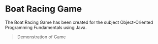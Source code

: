 # Boat Racing Game
The Boat Racing Game has been created for the subject Object-Oriented Programming Fundamentals using Java. 

> Demonstration of Game

